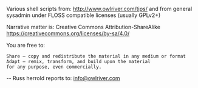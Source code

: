 Various shell scripts from:
   http://www.owlriver.com/tips/ 
and from general sysadmin
under FLOSS compatible licenses (usually GPLv2+)

Narrative matter is: Creative Commons Attribution-ShareAlike
	https://creativecommons.org/licenses/by-sa/4.0/

You are free to:

    Share — copy and redistribute the material in any medium or format
    Adapt — remix, transform, and build upon the material
    for any purpose, even commercially. 

-- Russ herrold
reports to: info@owlriver.com




